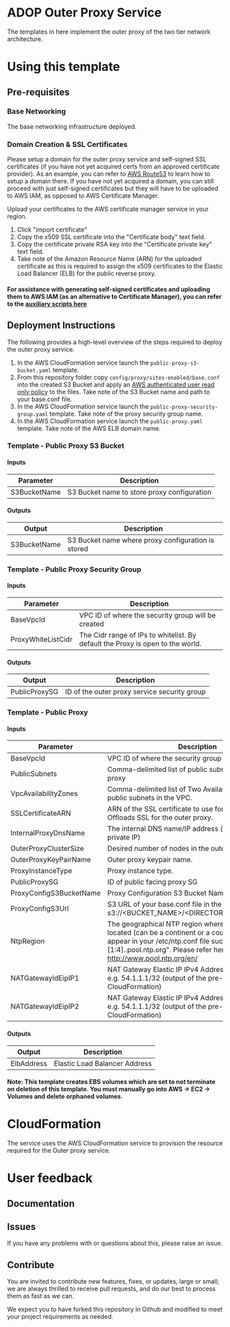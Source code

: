 # ADOP Outer Proxy Service

The templates in here implement the outer proxy of the two tier network architecture.

# Using this template 

## Pre-requisites

### Base Networking

The base networking infrastructure deployed. 

### Domain Creation & SSL Certificates

Please setup a domain for the outer proxy service and self-signed SSL certificates (if you have not yet acquired certs from an approved certificate provider). As an example, you can refer to [AWS Route53](http://docs.aws.amazon.com/Route53/latest/DeveloperGuide/registrar.html) to learn how to setup a domain there. If you have not yet acquired a domain, you can still proceed with just self-signed certificates but they will have to be uploaded to AWS IAM, as opposed to AWS Certificate Manager.

Upload your certificates to the AWS certificate manager service in your region.
1. Click "import certificate"
2. Copy the x509 SSL certificate into the "Certificate body" text field.
3. Copy the certificate private RSA key into the "Certificate private key" text field.
4. Take note of the Amazon Resource Name (ARN) for the uploaded certificate as this is required to assign the x509 certificates to the Elastic Load Balancer (ELB) for the public reverse proxy.

#### For assistance with generating self-signed certificates and uploading them to AWS IAM (as an alternative to Certificate Manager), you can refer to the [auxiliary scripts here](https://github.com/Accenture/adop-docker-compose/tree/master/provision/aws/ssl)

## Deployment Instructions

The following provides a high-level overview of the steps required to deploy the outer proxy service.

1. In the AWS CloudFormation service launch the `public-proxy-s3-bucket.yaml` template.
2. From this repository folder copy `config/proxy/sites-enabled/base.conf` into the created S3 Bucket and apply an [AWS authenticated user read only policy](http://docs.aws.amazon.com/AmazonS3/latest/dev/using-iam-policies.html) to the files. Take note of the S3 Bucket name and path to your base.conf file.
3. In the AWS CloudFormation service launch the `public-proxy-security-group.yaml` template. Take note of the proxy security group name.
4. In the AWS CloudFormation service launch the `public-proxy.yaml` template. Take note of the AWS ELB domain name.

### Template - Public Proxy S3 Bucket 

#### Inputs

| Parameter | Description |
|-----------|-------------|
| S3BucketName | S3 Bucket name to store proxy configuration |

#### Outputs

| Output | Description |
|--------|-------------|
| S3BucketName | S3 Bucket name where proxy configuration is stored|

### Template - Public Proxy Security Group

#### Inputs 

| Parameter | Description |
|-----------|-------------|
| BaseVpcId | VPC ID of where the security group will be created |
| ProxyWhiteListCidr| The Cidr range of IPs to whitelist. By default the Proxy is open to the world.|

#### Outputs

| Output | Description |
|--------|-------------|
| PublicProxySG | ID of the outer proxy service security group |


### Template - Public Proxy

#### Inputs 

| Parameter | Description |
|-----------|-------------|
| BaseVpcId | VPC ID of where the security group will be created |
| PublicSubnets| Comma-delimited list of public subnets to deploy the proxy |
| VpcAvailabilityZones | Comma-delimited list of Two Availability zones of the public subnets in the VPC. |
| SSLCertificateARN | ARN of the SSL certificate to use for the ELB. Note: ELB Offloads SSL for the outer proxy. |
| InternalProxyDnsName | The internal DNS name/IP address (your ADOP/C private IP) |
| OuterProxyClusterSize | Desired number of nodes in the outer proxy ASG. |
| OuterProxyKeyPairName | Outer proxy keypair name. |
| ProxyInstanceType| Proxy instance type. |
| PublicProxySG | ID of public facing proxy SG |
| ProxyConfigS3BucketName | Proxy Configuration S3 Bucket Name. |
| ProxyConfigS3Url | S3 URL of your base.conf file in the format s3://<BUCKET_NAME>/<DIRECTORY_PATH>/base.conf |
| NtpRegion | The geographical NTP region where your NTP server is located (can be a continent or a country). This will appear in your /etc/ntp.conf file such as "server [1:4].<NtpRegion>.pool.ntp.org". Please refer here http://www.pool.ntp.org/en/ |
| NATGatewayIdEipIP1 | NAT Gateway Elastic IP IPv4 Address and /32 Cidr 1 e.g. 54.1.1.1/32 (output of the pre-requisite EIP CloudFormation) |
| NATGatewayIdEipIP2 | NAT Gateway Elastic IP IPv4 Address and /32 Cidr 2 e.g. 54.1.1.1/32 (output of the pre-requisite EIP CloudFormation) |

#### Outputs

| Output | Description |
|--------|-------------|
| ElbAddress | Elastic Load Balancer Address |

#### Note: This template creates EBS volumes which are set to not terminate on deletion of this template. You must manually go into AWS -> EC2 -> Volumes and delete orphaned volumes.

# CloudFormation

The service uses the AWS CloudFormation service to provision the resource required for the Outer proxy service.

# User feedback

## Documentation

## Issues
If you have any problems with or questions about this, please raise an issue.

## Contribute
You are invited to contribute new features, fixes, or updates, large or small; we are always thrilled to receive pull requests, and do our best to process them as fast as we can.

We expect you to have forked this repository in Github and modified to meet your project requirements as needed.
